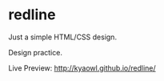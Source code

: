 # redline
Just a simple HTML/CSS design.

Design practice.

Live Preview: http://kyaowl.github.io/redline/

